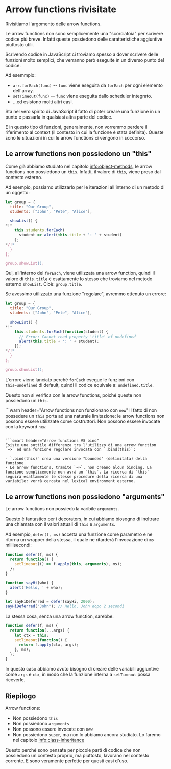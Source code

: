 # Arrow functions rivisitate

Rivisitiamo l'argomento delle arrow functions.

Le arrow functions non sono semplicemente una "scorciatoia" per scrivere codice più breve. Infatti queste possiedono delle caratteristiche aggiuntive piuttosto utili.

Scrivendo codice in JavaScript ci troviamo spesso a dover scrivere delle funzioni molto semplici, che verranno però eseguite in un diverso punto del codice.

Ad esemmpio:

- `arr.forEach(func)` -- `func` viene eseguita da `forEach` per ogni elemento dell'array.
- `setTimeout(func)` -- `func` viene eseguita dallo scheduler integrato.
- ...ed esistono molti altri casi.

Sta nel vero spirito di JavaScript il fatto di poter creare una funzione in un punto e passarla in qualsiasi altra parte del codice.

E in questo tipo di funzioni, generalmente, non vorremmo perdere il riferimento al context (il contesto in cui la funzione è stata definita). Queste sono le situazioni in cui le arrow functions ci vengono in soccorso.

## Le arrow functions non possiedono un "this"

Come già abbiamo studiato nel capitolo <info:object-methods>, le arrow functions non possiedono un `this`. Infatti, il valore di `this`, viene preso dal contesto esterno.

Ad esempio, possiamo utilizzarlo per le iterazioni all'interno di un metodo di un oggetto:

```js run
let group = {
  title: "Our Group",
  students: ["John", "Pete", "Alice"],

  showList() {
*!*
    this.students.forEach(
      student => alert(this.title + ': ' + student)
    );
*/!*
  }
};

group.showList();
```

Qui, all'interno del `forEach`, viene utilizzata una arrow function, quindi il valore di `this.title` è esattamente lo stesso che troviamo nel metodo esterno `showList`. Cioè: `group.title`.

Se avessimo utilizzato una funzione "regolare", avremmo ottenuto un errore:

```js run
let group = {
  title: "Our Group",
  students: ["John", "Pete", "Alice"],

  showList() {
*!*
    this.students.forEach(function(student) {
      // Error: Cannot read property 'title' of undefined
      alert(this.title + ': ' + student);
    });
*/!*
  }
};

group.showList();
```

L'errore viene lanciato perché `forEach` esegue le funzioni con `this=undefined` di default, quindi il codice equivale a: `undefined.title`.

Questo non si verifica con le arrow functions, poiché queste non possiedono un `this`.

```warn header="Arrow functions non funzionano con `new`"
Il fatto di non possedere un `this` porta ad una naturale limitazione: le arrow functions non possono essere utilizzate come costruttori. Non possono essere invocate con la keyword `new`.
```

```smart header="Arrow functions VS bind"
Esiste una sottile differenza tra l'utilizzo di una arrow function `=>` ed una funzione regolare invocata con `.bind(this)`:

- `.bind(this)` crea una versione "bounded" (delimitata) della funzione.
- Le arrow functions, tramite `=>`, non creano alcun binding. La funzione semplicemente non avrà un `this`. La ricerca di `this` seguirà esattamente le stesse procedure della ricerca di una variabile: verrà cercata nel lexical environment esterno.
```

## Le arrow functions non possiedono "arguments"

Le arrow functions non possiedo la varibile `arguments`.

Questo è fantastico per i decorators, in cui abbiamo biosogno di inoltrare una chiamata con il valori attuali di `this` e `arguments`.

Ad esempio, `defer(f, ms)` accetta una funzione come parametro e ne ritorna un wrapper della stessa, il quale ne ritarderà l'invocazione di `ms` millisecondi:

```js run
function defer(f, ms) {
  return function() {
    setTimeout(() => f.apply(this, arguments), ms);
  };
}

function sayHi(who) {
  alert('Hello, ' + who);
}

let sayHiDeferred = defer(sayHi, 2000);
sayHiDeferred("John"); // Hello, John dopo 2 secondi
```

La stessa cosa, senza una arrow function, sarebbe:

```js
function defer(f, ms) {
  return function(...args) {
    let ctx = this;
    setTimeout(function() {
      return f.apply(ctx, args);
    }, ms);
  };
}
```

In questo caso abbiamo avuto bisogno di creare delle variabili aggiuntive come `args` e `ctx`, in modo che la funzione interna a `setTimeout` possa riceverle.

## Riepilogo

Arrow functions:

- Non possiedono `this`
- Non possiedono `arguments`
- Non possono essere invocate con `new`
- Non possiedono `super`, ma non lo abbiamo ancora studiato. Lo faremo nel capitolo <info:class-inheritance>

Questo perché sono pensate per piccole parti di codice che non possiedono un contesto proprio, ma piuttosto, lavorano nel contesto corrente. E sono veramente perfette per questi casi d'uso.
